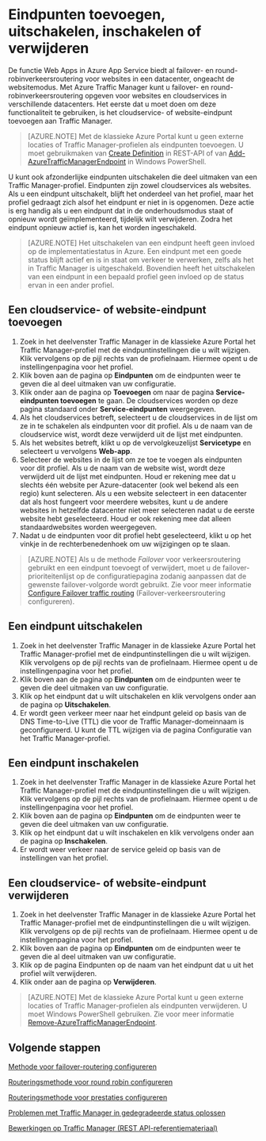 <properties
   pageTitle="Eindpunten beheren in Azure Traffic Manager | Microsoft Azure"
   description="Dit artikel helpt u bij het toevoegen, verwijderen, inschakelen en uitschakelen van eindpunten vanuit Azure Traffic Manager."
   services="traffic-manager"
   documentationCenter=""
   authors="sdwheeler"
   manager="carmonm"
   editor="tysonn" />
<tags
   ms.service="traffic-manager"
   ms.devlang="na"
   ms.topic="get-started-article"
   ms.tgt_pltfrm="na"
   ms.workload="infrastructure-services"
   ms.date="03/17/2016"
   ms.author="sewhee" />


# Eindpunten toevoegen, uitschakelen, inschakelen of verwijderen

De functie Web Apps in Azure App Service biedt al failover- en round-robinverkeersroutering voor websites in een datacenter, ongeacht de websitemodus. Met Azure Traffic Manager kunt u failover- en round-robinverkeersroutering opgeven voor websites en cloudservices in verschillende datacenters. Het eerste dat u moet doen om deze functionaliteit te gebruiken, is het cloudservice- of website-eindpunt toevoegen aan Traffic Manager.

>[AZURE.NOTE] Met de klassieke Azure Portal kunt u geen externe locaties of Traffic Manager-profielen als eindpunten toevoegen. U moet gebruikmaken van [Create Definition](http://go.microsoft.com/fwlink/p/?LinkId=400772) in REST-API of van [Add-AzureTrafficManagerEndpoint](http://go.microsoft.com/fwlink/p/?LinkId=400774) in Windows PowerShell.

U kunt ook afzonderlijke eindpunten uitschakelen die deel uitmaken van een Traffic Manager-profiel. Eindpunten zijn zowel cloudservices als websites. Als u een eindpunt uitschakelt, blijft het onderdeel van het profiel, maar het profiel gedraagt zich alsof het eindpunt er niet in is opgenomen. Deze actie is erg handig als u een eindpunt dat in de onderhoudsmodus staat of opnieuw wordt geïmplementeerd, tijdelijk wilt verwijderen. Zodra het eindpunt opnieuw actief is, kan het worden ingeschakeld.

>[AZURE.NOTE] Het uitschakelen van een eindpunt heeft geen invloed op de implementatiestatus in Azure. Een eindpunt met een goede status blijft actief en is in staat om verkeer te verwerken, zelfs als het in Traffic Manager is uitgeschakeld. Bovendien heeft het uitschakelen van een eindpunt in een bepaald profiel geen invloed op de status ervan in een ander profiel.

## Een cloudservice- of website-eindpunt toevoegen


1. Zoek in het deelvenster Traffic Manager in de klassieke Azure Portal het Traffic Manager-profiel met de eindpuntinstellingen die u wilt wijzigen. Klik vervolgens op de pijl rechts van de profielnaam. Hiermee opent u de instellingenpagina voor het profiel.
2. Klik boven aan de pagina op **Eindpunten** om de eindpunten weer te geven die al deel uitmaken van uw configuratie.
3. Klik onder aan de pagina op **Toevoegen** om naar de pagina **Service-eindpunten toevoegen** te gaan. De cloudservices worden op deze pagina standaard onder **Service-eindpunten** weergegeven.
4. Als het cloudservices betreft, selecteert u de cloudservices in de lijst om ze in te schakelen als eindpunten voor dit profiel. Als u de naam van de cloudservice wist, wordt deze verwijderd uit de lijst met eindpunten.
5. Als het websites betreft, klikt u op de vervolgkeuzelijst **Servicetype** en selecteert u vervolgens **Web-app**.
6. Selecteer de websites in de lijst om ze toe te voegen als eindpunten voor dit profiel. Als u de naam van de website wist, wordt deze verwijderd uit de lijst met eindpunten. Houd er rekening mee dat u slechts één website per Azure-datacenter (ook wel bekend als een regio) kunt selecteren. Als u een website selecteert in een datacenter dat als host fungeert voor meerdere websites, kunt u de andere websites in hetzelfde datacenter niet meer selecteren nadat u de eerste website hebt geselecteerd. Houd er ook rekening mee dat alleen standaardwebsites worden weergegeven.
7. Nadat u de eindpunten voor dit profiel hebt geselecteerd, klikt u op het vinkje in de rechterbenedenhoek om uw wijzigingen op te slaan.

>[AZURE.NOTE] Als u de methode *Failover* voor verkeersroutering gebruikt en een eindpunt toevoegt of verwijdert, moet u de failover-prioriteitenlijst op de configuratiepagina zodanig aanpassen dat de gewenste failover-volgorde wordt gebruikt. Zie voor meer informatie [Configure Failover traffic routing](traffic-manager-configure-failover-routing-method.md) (Failover-verkeersroutering configureren).

## Een eindpunt uitschakelen

1. Zoek in het deelvenster Traffic Manager in de klassieke Azure Portal het Traffic Manager-profiel met de eindpuntinstellingen die u wilt wijzigen. Klik vervolgens op de pijl rechts van de profielnaam. Hiermee opent u de instellingenpagina voor het profiel.
2. Klik boven aan de pagina op **Eindpunten** om de eindpunten weer te geven die deel uitmaken van uw configuratie.
3. Klik op het eindpunt dat u wilt uitschakelen en klik vervolgens onder aan de pagina op **Uitschakelen**.
4. Er wordt geen verkeer meer naar het eindpunt geleid op basis van de DNS Time-to-Live (TTL) die voor de Traffic Manager-domeinnaam is geconfigureerd. U kunt de TTL wijzigen via de pagina Configuratie van het Traffic Manager-profiel.

## Een eindpunt inschakelen

1. Zoek in het deelvenster Traffic Manager in de klassieke Azure Portal het Traffic Manager-profiel met de eindpuntinstellingen die u wilt wijzigen. Klik vervolgens op de pijl rechts van de profielnaam. Hiermee opent u de instellingenpagina voor het profiel.
2. Klik boven aan de pagina op **Eindpunten** om de eindpunten weer te geven die deel uitmaken van uw configuratie.
3. Klik op het eindpunt dat u wilt inschakelen en klik vervolgens onder aan de pagina op **Inschakelen**.
4. Er wordt weer verkeer naar de service geleid op basis van de instellingen van het profiel.

## Een cloudservice- of website-eindpunt verwijderen


1. Zoek in het deelvenster Traffic Manager in de klassieke Azure Portal het Traffic Manager-profiel met de eindpuntinstellingen die u wilt wijzigen. Klik vervolgens op de pijl rechts van de profielnaam. Hiermee opent u de instellingenpagina voor het profiel.
2. Klik boven aan de pagina op **Eindpunten** om de eindpunten weer te geven die al deel uitmaken van uw configuratie.
3. Klik op de pagina Eindpunten op de naam van het eindpunt dat u uit het profiel wilt verwijderen.
4. Klik onder aan de pagina op **Verwijderen**.

>[AZURE.NOTE] Met de klassieke Azure Portal kunt u geen externe locaties of Traffic Manager-profielen als eindpunten verwijderen. U moet Windows PowerShell gebruiken. Zie voor meer informatie [Remove-AzureTrafficManagerEndpoint](https://msdn.microsoft.com/library/dn690251.aspx).

## Volgende stappen


[Methode voor failover-routering configureren](traffic-manager-configure-failover-routing-method.md)

[Routeringsmethode voor round robin configureren](traffic-manager-configure-round-robin-routing-method.md)

[Routeringsmethode voor prestaties configureren](traffic-manager-configure-performance-routing-method.md)

[Problemen met Traffic Manager in gedegradeerde status oplossen](traffic-manager-troubleshooting-degraded.md)

[Bewerkingen op Traffic Manager (REST API-referentiemateriaal)](http://go.microsoft.com/fwlink/p/?LinkID=313584)



<!--HONumber=Sep16_HO3-->



